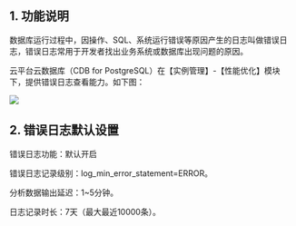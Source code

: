 ## 1. 功能说明

数据库运行过程中，因操作、SQL、系统运行错误等原因产生的日志叫做错误日志，错误日志常用于开发者找出业务系统或数据库出现问题的原因。

云平台云数据库（CDB for PostgreSQL）在【实例管理】-【性能优化】模块下，提供错误日志查看能力。如下图：

![](http://imgcache.tce.fsphere.cn/image/mc.qcloudimg.com/static/img/4b38c35fffd0eb69f52b30026077e871/pgsql-errorlog.png)


## 2. 错误日志默认设置

错误日志功能：默认开启

错误日志记录级别：log_min_error_statement=ERROR。

分析数据输出延迟：1~5分钟。

日志记录时长：7天（最大最近10000条）。



